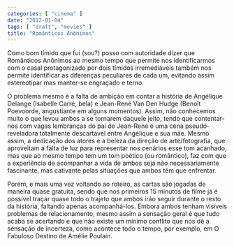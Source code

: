```yaml
---
categories: [ "cinema" ]
date: "2012-01-04"
tags: [ "draft", "movies" ]
title: "Românticos Anônimos"
---
```

Como bom tímido que fui (sou?) posso com autoridade dizer que
Românticos Anônimos ao mesmo tempo que permite nos identificarmos
com o casal protagonizado por dois tímidos irremediáveis também nos
permite identificar as diferenças peculiares de cada um, evitando assim
estereotipar mas manter-se engraçado e terno.

O problema mesmo é a falta de ambição em contar a história de
Angélique Delange (Isabelle Carré, bela) e Jean-René Van Den
Hudge (Benoît Poevoorde, angustiante em alguns momentos). Assim,
não conhecemos muito o que levou ambos a se tornarem daquele jeito,
tendo que contentar-nos com vagas lembranças do pai de Jean-René e
uma cena pseudo-reveladora totalmente descartável entre Angélique e
sua mãe. Mesmo assim, a dedicação dos atores e a beleza da direção
de arte/fotografia, que aproveitam a falta de luz para representar nos
cenários esse tom acanhado, mas que ao mesmo tempo tem um tom poético
(ou romântico), faz com que a experiência de acompanhar a vida de ambos
seja não necessariamente fascinante, mas cativante pelas situações
que ambos têm que enfrentar.

Porém, e mais uma vez voltando ao roteiro, as cartas são jogadas de
maneira quase gratuita, sendo que nos primeiros 15 minutos de filme já
é possível traçar quase todo o trajeto que ambos irão seguir durante
o resto da história, faltando apenas acompanhá-los. Embora ambos tenham
visíveis problemas de relacionamento, mesmo assim a sensação geral é
que tudo acaba se acertando e que não existe um mínimo conflito que nos
dê a sensação de incerteza, como acontece todo o tempo, por exemplo,
em O Fabuloso Destino de Amélie Poulain.

